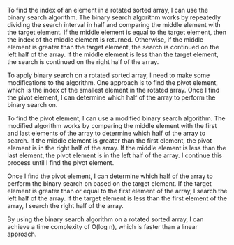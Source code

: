 To find the index of an element in a rotated sorted array, I can use the binary search algorithm. The binary search algorithm works by repeatedly dividing the search interval in half and comparing the middle element with the target element. If the middle element is equal to the target element, then the index of the middle element is returned. Otherwise, if the middle element is greater than the target element, the search is continued on the left half of the array. If the middle element is less than the target element, the search is continued on the right half of the array.

To apply binary search on a rotated sorted array, I need to make some modifications to the algorithm. One approach is to find the pivot element, which is the index of the smallest element in the rotated array. Once I find the pivot element, I can determine which half of the array to perform the binary search on.

To find the pivot element, I can use a modified binary search algorithm. The modified algorithm works by comparing the middle element with the first and last elements of the array to determine which half of the array to search. If the middle element is greater than the first element, the pivot element is in the right half of the array. If the middle element is less than the last element, the pivot element is in the left half of the array. I continue this process until I find the pivot element.

Once I find the pivot element, I can determine which half of the array to perform the binary search on based on the target element. If the target element is greater than or equal to the first element of the array, I search the left half of the array. If the target element is less than the first element of the array, I search the right half of the array.

By using the binary search algorithm on a rotated sorted array, I can achieve a time complexity of O(log n), which is faster than a linear approach.